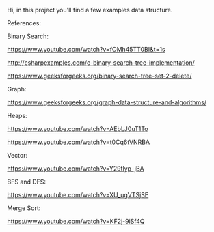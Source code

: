 Hi, in this project you'll find a few examples data structure.


References:

Binary Search:

  https://www.youtube.com/watch?v=fOMh45TT0BI&t=1s

  http://csharpexamples.com/c-binary-search-tree-implementation/

  https://www.geeksforgeeks.org/binary-search-tree-set-2-delete/


Graph:

  https://www.geeksforgeeks.org/graph-data-structure-and-algorithms/


Heaps:

  https://www.youtube.com/watch?v=AEbLJ0uT1To

  https://www.youtube.com/watch?v=t0Cq6tVNRBA


Vector:

  https://www.youtube.com/watch?v=Y29tlyp_jBA


BFS and DFS: 

  https://www.youtube.com/watch?v=XU_ugVTSjSE


Merge Sort:

  https://www.youtube.com/watch?v=KF2j-9iSf4Q